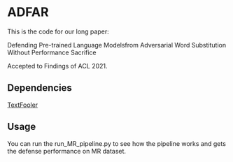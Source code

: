 # ADFAR

This is the code for our long paper:

Defending Pre-trained Language Modelsfrom Adversarial Word Substitution Without Performance Sacrifice

Accepted to Findings of ACL 2021.

## Dependencies
[TextFooler](https://github.com/jind11/TextFooler)

## Usage

You can run the run_MR_pipeline.py to see how the pipeline works and gets the defense performance on MR dataset.
